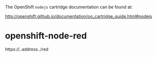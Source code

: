 The OpenShift `nodejs` cartridge documentation can be found at:

http://openshift.github.io/documentation/oo_cartridge_guide.html#nodejs
# openshift-node-red

https://..address../red
